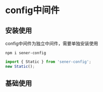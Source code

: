 <!--
 * @Author: chenzhongsheng
 * @Date: 2023-05-14 14:49:08
 * @Description: Coding something
-->
# config中间件

## 安装使用

config中间件为独立中间件，需要单独安装使用

```
npm i sener-config
```

```js
import { Static } from 'sener-config';
new Static();
```

## 基础使用